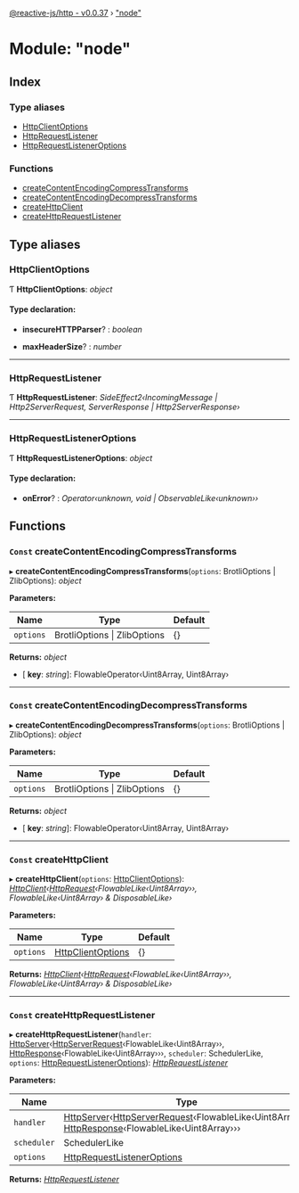 [@reactive-js/http - v0.0.37](../README.md) › ["node"](_node_.md)

# Module: "node"

## Index

### Type aliases

* [HttpClientOptions](_node_.md#httpclientoptions)
* [HttpRequestListener](_node_.md#httprequestlistener)
* [HttpRequestListenerOptions](_node_.md#httprequestlisteneroptions)

### Functions

* [createContentEncodingCompressTransforms](_node_.md#const-createcontentencodingcompresstransforms)
* [createContentEncodingDecompressTransforms](_node_.md#const-createcontentencodingdecompresstransforms)
* [createHttpClient](_node_.md#const-createhttpclient)
* [createHttpRequestListener](_node_.md#const-createhttprequestlistener)

## Type aliases

###  HttpClientOptions

Ƭ **HttpClientOptions**: *object*

#### Type declaration:

* **insecureHTTPParser**? : *boolean*

* **maxHeaderSize**? : *number*

___

###  HttpRequestListener

Ƭ **HttpRequestListener**: *SideEffect2‹IncomingMessage | Http2ServerRequest, ServerResponse | Http2ServerResponse›*

___

###  HttpRequestListenerOptions

Ƭ **HttpRequestListenerOptions**: *object*

#### Type declaration:

* **onError**? : *Operator‹unknown, void | ObservableLike‹unknown››*

## Functions

### `Const` createContentEncodingCompressTransforms

▸ **createContentEncodingCompressTransforms**(`options`: BrotliOptions | ZlibOptions): *object*

**Parameters:**

Name | Type | Default |
------ | ------ | ------ |
`options` | BrotliOptions &#124; ZlibOptions | {} |

**Returns:** *object*

* \[ **key**: *string*\]: FlowableOperator‹Uint8Array, Uint8Array›

___

### `Const` createContentEncodingDecompressTransforms

▸ **createContentEncodingDecompressTransforms**(`options`: BrotliOptions | ZlibOptions): *object*

**Parameters:**

Name | Type | Default |
------ | ------ | ------ |
`options` | BrotliOptions &#124; ZlibOptions | {} |

**Returns:** *object*

* \[ **key**: *string*\]: FlowableOperator‹Uint8Array, Uint8Array›

___

### `Const` createHttpClient

▸ **createHttpClient**(`options`: [HttpClientOptions](_node_.md#httpclientoptions)): *[HttpClient](_http_.md#httpclient)‹[HttpRequest](_http_.md#httprequest)‹FlowableLike‹Uint8Array››, FlowableLike‹Uint8Array› & DisposableLike›*

**Parameters:**

Name | Type | Default |
------ | ------ | ------ |
`options` | [HttpClientOptions](_node_.md#httpclientoptions) | {} |

**Returns:** *[HttpClient](_http_.md#httpclient)‹[HttpRequest](_http_.md#httprequest)‹FlowableLike‹Uint8Array››, FlowableLike‹Uint8Array› & DisposableLike›*

___

### `Const` createHttpRequestListener

▸ **createHttpRequestListener**(`handler`: [HttpServer](_http_.md#httpserver)‹[HttpServerRequest](_http_.md#httpserverrequest)‹FlowableLike‹Uint8Array››, [HttpResponse](_http_.md#httpresponse)‹FlowableLike‹Uint8Array›››, `scheduler`: SchedulerLike, `options`: [HttpRequestListenerOptions](_node_.md#httprequestlisteneroptions)): *[HttpRequestListener](_node_.md#httprequestlistener)*

**Parameters:**

Name | Type | Default |
------ | ------ | ------ |
`handler` | [HttpServer](_http_.md#httpserver)‹[HttpServerRequest](_http_.md#httpserverrequest)‹FlowableLike‹Uint8Array››, [HttpResponse](_http_.md#httpresponse)‹FlowableLike‹Uint8Array››› | - |
`scheduler` | SchedulerLike | - |
`options` | [HttpRequestListenerOptions](_node_.md#httprequestlisteneroptions) | {} |

**Returns:** *[HttpRequestListener](_node_.md#httprequestlistener)*

